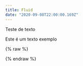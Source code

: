 ```yaml
---
title: Fluid
date: "2020-09-08T22:00:00.169Z"
---
```


Teste de texto

Este é um texto exemplo


{% raw %}
<div id="bouncer"></div>
<style>
#bouncer {
  position: fixed;
  top: 0;
  left: 0;
}
</style>
<script src="https://cdnjs.cloudflare.com/ajax/libs/p5.js/0.7.2/p5.min.js"></script>
<script src="https://cdnjs.cloudflare.com/ajax/libs/p5.js/0.7.2/addons/p5.dom.min.js"></script>
<script>
class Particle {
  constructor() {
    this.pos = createVector(random(width), random(height));
    this.vel = createVector(0, 0);
    this.acc = createVector(0, 0);
    this.maxspeed = 4;
    this.prevPos = this.pos.copy();
  }
  update() {
    this.vel.add(this.acc);
    this.vel.limit(this.maxspeed);
    this.pos.add(this.vel);
    this.acc.mult(0);
  }
  follow(vectors) {
    var x = floor(this.pos.x / scl);
    var y = floor(this.pos.y / scl);
    var index = x + y * cols;
    var force = vectors[index];
    this.applyForce(force);
  }
  applyForce(force) {
    this.acc.add(force);
  }
  show() {
    stroke(255, 10);
    strokeWeight(1);
    line(this.pos.x, this.pos.y, this.prevPos.x, this.prevPos.y);
    this.updatePrev();
  }
  updatePrev() {
    this.prevPos.x = this.pos.x;
    this.prevPos.y = this.pos.y;
  }
  edges() {
    if (this.pos.x > width) {
      this.pos.x = 0;
      this.updatePrev();
    }
    if (this.pos.x < 0) {
      this.pos.x = width;
      this.updatePrev();
    }
    if (this.pos.y > height) {
      this.pos.y = 0;
      this.updatePrev();
    }
    if (this.pos.y < 0) {
      this.pos.y = height;
      this.updatePrev();
    }
  }
}
var inc = 0.1;
var scl = 10;
var cols, rows;
var zoff = 0;
var fr;
var particles = [];
var flowfield;
function setup() {
  const canvas = createCanvas(window.innerWidth, window.innerHeight);
  canvas.parent('bouncer');
  cols = floor(width / scl);
  rows = floor(height / scl);
  fr = createP('');
  flowfield = new Array(cols * rows);
  for (var i = 0; i < 300; i++) {
    particles[i] = new Particle();
  }
  background(51);
}
function draw() {
  var yoff = 0;
  for (var y = 0; y < rows; y++) {
    var xoff = 0;
    for (var x = 0; x < cols; x++) {
      var index = x + y * cols;
      var angle = noise(xoff, yoff, zoff) * TWO_PI * 4;
      var v = p5.Vector.fromAngle(angle);
      v.setMag(1);
      flowfield[index] = v;
      xoff += inc;
      stroke(0, 50);
    }
    yoff += inc;
    zoff += 0.0003;
  }
  for (var i = 0; i < particles.length; i++) {
    particles[i].follow(flowfield);
    particles[i].update();
    particles[i].edges();
    particles[i].show();
  }
}
</script>
{% endraw %}